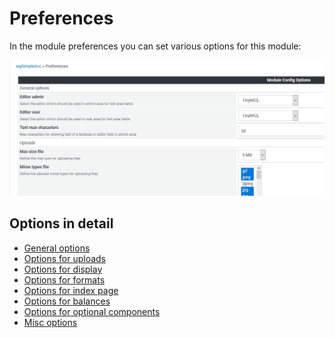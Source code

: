 # Preferences

In the module preferences you can set various options for this module:

![](../../.gitbook/assets/en/admin_preferences.png)

## Options in detail

* [General options](options-general.md)
* [Options for uploads](options-upload.md)
* [Options for display](options-display.md)
* [Options for formats](options-formats.md)
* [Options for index page](options-indexpage.md)
* [Options for balances](options-balances.md)
* [Options for optional components](options-components.md)
* [Misc options](options-misc.md)
